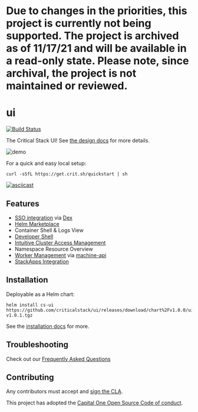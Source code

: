 # Due to changes in the priorities, this project is currently not being supported. The project is archived as of 11/17/21 and will be available in a read-only state. Please note, since archival, the project is not maintained or reviewed. #

# ui

[![Build Status](https://github.com/criticalstack/ui/workflows/push/badge.svg)](https://github.com/criticalstack/ui/actions)

The Critical Stack UI! See [the design docs](https://criticalstack.github.io/ui/design.html) for more details.

![demo](./docs/src/images/demo.gif)

For a quick and easy local setup:

```shell
curl -sSfL https://get.crit.sh/quickstart | sh
```

[![asciicast](https://asciinema.org/a/373515.svg)](https://asciinema.org/a/373515)

## Features

- [SSO integration](https://criticalstack.github.io/ui/features/sso.html) via [Dex](https://dexidp.io/)
- [Helm Marketplace](https://criticalstack.github.io/ui/features/marketplace.html)
- Container Shell & Logs View
- [Developer Shell](https://criticalstack.github.io/ui/features/developer-shell.html)
- [Intuitive Cluster Access Management](https://criticalstack.github.io/ui/features/user-management.html)
- Namespace Resource Overview
- [Worker Management](https://criticalstack.github.io/ui/features/machine-api.html) via [machine-api](https://github.com/criticalstack/machine-api)
- [StackApps Integration](https://criticalstack.github.io/ui/features/stackapps.html)

## Installation

Deployable as a Helm chart:

```shell
helm install cs-ui https://github.com/criticalstack/ui/releases/download/chart%2Fv1.0.0/ui-v1.0.1.tgz
```

See the [installation docs](https://criticalstack.github.io/ui/installation.html) for more.

## Troubleshooting

Check out our [Frequently Asked Questions](https://criticalstack.github.io/ui/faq.html)

## Contributing

Any contributors must accept and [sign the CLA](https://cla-assistant.io/criticalstack/ui).

This project has adopted the [Capital One Open Source Code of conduct](https://developer.capitalone.com/resources/code-of-conduct). 
